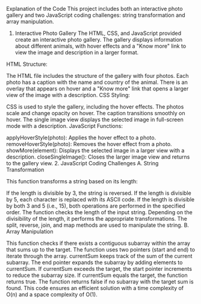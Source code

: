 Explanation of the Code
This project includes both an interactive photo gallery and two JavaScript coding challenges: string transformation and array manipulation.

1. Interactive Photo Gallery
The HTML, CSS, and JavaScript provided create an interactive photo gallery. The gallery displays information about different animals, with hover effects and a "Know more" link to view the image and description in a larger format.

HTML Structure:

The HTML file includes the structure of the gallery with four photos.
Each photo has a caption with the name and country of the animal.
There is an overlay that appears on hover and a "Know more" link that opens a larger view of the image with a description.
CSS Styling:

CSS is used to style the gallery, including the hover effects.
The photos scale and change opacity on hover.
The caption transitions smoothly on hover.
The single image view displays the selected image in full-screen mode with a description.
JavaScript Functions:

applyHoverStyle(photo): Applies the hover effect to a photo.
removeHoverStyle(photo): Removes the hover effect from a photo.
showMore(element): Displays the selected image in a larger view with a description.
closeSingleImage(): Closes the larger image view and returns to the gallery view.
2. JavaScript Coding Challenges
A. String Transformation

This function transforms a string based on its length:

If the length is divisible by 3, the string is reversed.
If the length is divisible by 5, each character is replaced with its ASCII code.
If the length is divisible by both 3 and 5 (i.e., 15), both operations are performed in the specified order.
The function checks the length of the input string.
Depending on the divisibility of the length, it performs the appropriate transformations.
The split, reverse, join, and map methods are used to manipulate the string.
B. Array Manipulation

This function checks if there exists a contiguous subarray within the array that sums up to the target.
The function uses two pointers (start and end) to iterate through the array.
currentSum keeps track of the sum of the current subarray.
The end pointer expands the subarray by adding elements to currentSum.
If currentSum exceeds the target, the start pointer increments to reduce the subarray size.
If currentSum equals the target, the function returns true.
The function returns false if no subarray with the target sum is found.
This code ensures an efficient solution with a time complexity of O(n) and a space complexity of O(1).
